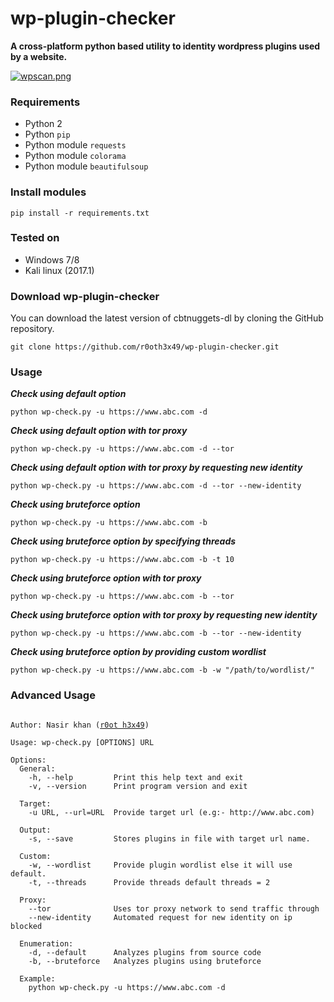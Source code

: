 # wp-plugin-checker
**A cross-platform python based utility to identity wordpress plugins used by a website.**

[![wpscan.png](https://s3.postimg.org/58liso0lf/wpscan.png)](https://postimg.org/image/58liso0lb/)

### Requirements

- Python 2
- Python `pip`
- Python module `requests`
- Python module `colorama`
- Python module `beautifulsoup`

### Install modules

	pip install -r requirements.txt
	
### Tested on

- Windows 7/8
- Kali linux (2017.1)

	 
### Download wp-plugin-checker

You can download the latest version of cbtnuggets-dl by cloning the GitHub repository.

	git clone https://github.com/r0oth3x49/wp-plugin-checker.git


### Usage 

***Check using default option***

	python wp-check.py -u https://www.abc.com -d
	
***Check using default option with tor proxy***

	python wp-check.py -u https://www.abc.com -d --tor
	
***Check using default option with tor proxy by requesting new identity***

	python wp-check.py -u https://www.abc.com -d --tor --new-identity
	
***Check using bruteforce option***

	python wp-check.py -u https://www.abc.com -b
	
***Check using bruteforce option by specifying threads***

	python wp-check.py -u https://www.abc.com -b -t 10
	
***Check using bruteforce option with tor proxy***

	python wp-check.py -u https://www.abc.com -b --tor
	
***Check using bruteforce option with tor proxy by requesting new identity***

	python wp-check.py -u https://www.abc.com -b --tor --new-identity
	
***Check using bruteforce option by providing custom wordlist***

	python wp-check.py -u https://www.abc.com -b -w "/path/to/wordlist/"
	

### Advanced Usage

<pre><code>
Author: Nasir khan (<a href="http://r0oth3x49.herokuapp.com/">r0ot h3x49</a>)

Usage: wp-check.py [OPTIONS] URL

Options:
  General:
    -h, --help         Print this help text and exit
    -v, --version      Print program version and exit

  Target:
    -u URL, --url=URL  Provide target url (e.g:- http://www.abc.com)

  Output:
    -s, --save         Stores plugins in file with target url name.

  Custom:
    -w, --wordlist     Provide plugin wordlist else it will use default.
    -t, --threads      Provide threads default threads = 2

  Proxy:
    --tor              Uses tor proxy network to send traffic through
    --new-identity     Automated request for new identity on ip blocked

  Enumeration:
    -d, --default      Analyzes plugins from source code
    -b, --bruteforce   Analyzes plugins using bruteforce
  
  Example:
	python wp-check.py -u https://www.abc.com -d
</code></pre>


